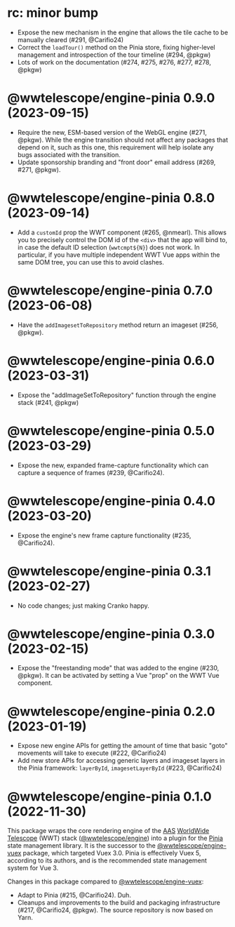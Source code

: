 # rc: minor bump

- Expose the new mechanism in the engine that allows the tile cache to be
  manually cleared (#291, @Carifio24)
- Correct the `loadTour()` method on the Pinia store, fixing higher-level
  management and introspection of the tour timeline (#294, @pkgw)
- Lots of work on the documentation (#274, #275, #276, #277, #278, @pkgw)


# @wwtelescope/engine-pinia 0.9.0 (2023-09-15)

- Require the new, ESM-based version of the WebGL engine (#271, @pkgw). While
  the engine transition should not affect any packages that depend on it, such
  as this one, this requirement will help isolate any bugs associated with the
  transition.
- Update sponsorship branding and "front door" email address (#269, #271, @pkgw).


# @wwtelescope/engine-pinia 0.8.0 (2023-09-14)

- Add a `customId` prop the WWT component (#265, @nmearl). This allows you to
  precisely control the DOM id of the `<div>` that the app will bind to, in case
  the default ID selection (`wwtcmpt${N}`) does not work. In particular, if you
  have multiple independent WWT Vue apps within the same DOM tree, you can use
  this to avoid clashes.


# @wwtelescope/engine-pinia 0.7.0 (2023-06-08)

- Have the `addImagesetToRepository` method return an imageset (#256, @pkgw).


# @wwtelescope/engine-pinia 0.6.0 (2023-03-31)

- Expose the "addImageSetToRepository" function through the engine stack (#241, @pkgw)


# @wwtelescope/engine-pinia 0.5.0 (2023-03-29)

- Expose the new, expanded frame-capture functionality which can capture a
  sequence of frames (#239, @Carifio24).


# @wwtelescope/engine-pinia 0.4.0 (2023-03-20)

- Expose the engine's new frame capture functionality (#235, @Carifio24).


# @wwtelescope/engine-pinia 0.3.1 (2023-02-27)

- No code changes; just making Cranko happy.


# @wwtelescope/engine-pinia 0.3.0 (2023-02-15)

- Expose the "freestanding mode" that was added to the engine (#230, @pkgw). It
  can be activated by setting a Vue "prop" on the WWT Vue component.


# @wwtelescope/engine-pinia 0.2.0 (2023-01-19)

- Expose new engine APIs for getting the amount of time that basic "goto"
  movements will take to execute (#222, @Carifio24)
- Add new store APIs for accessing generic layers and imageset layers in the
  Pinia framework: `layerById`, `imagesetLayerById` (#223, @Carifio24)


# @wwtelescope/engine-pinia 0.1.0 (2022-11-30)

This package wraps the core rendering engine of the [AAS] [WorldWide
Telescope][wwt-home] (WWT) stack ([@wwtelescope/engine]) into a plugin for the
[Pinia] state management library. It is the successor to the
[@wwtelescope/engine-vuex] package, which targeted Vuex 3.0. Pinia is
effectively Vuex 5, according to its authors, and is the recommended state
management system for Vue 3.

[AAS]: https://aas.org/
[wwt-home]: https://worldwidetelescope.org/home/
[@wwtelescope/engine]: https://www.npmjs.com/package/@wwtelescope/engine
[Pinia]: https://pinia.vuejs.org/
[@wwtelescope/engine-vuex]: https://www.npmjs.com/package/@wwtelescope/engine-vuex

Changes in this package compared to [@wwtelescope/engine-vuex]:

- Adapt to Pinia (#215, @Carifio24). Duh.
- Cleanups and improvements to the build and packaging infrastructure (#217,
  @Carifio24, @pkgw). The source repository is now based on Yarn.
